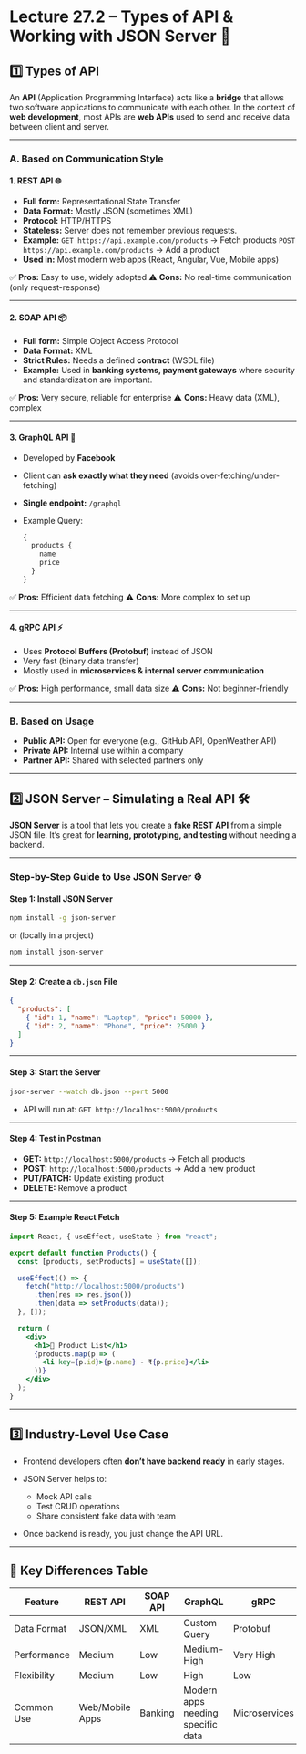 

# **Lecture 27.2 – Types of API & Working with JSON Server** 🚀

## **1️⃣ Types of API**

An **API** (Application Programming Interface) acts like a **bridge** that allows two software applications to communicate with each other.
In the context of **web development**, most APIs are **web APIs** used to send and receive data between client and server.

---

### **A. Based on Communication Style**

#### 1. **REST API** 🌐

* **Full form:** Representational State Transfer
* **Data Format:** Mostly JSON (sometimes XML)
* **Protocol:** HTTP/HTTPS
* **Stateless:** Server does not remember previous requests.
* **Example:**
  `GET https://api.example.com/products` → Fetch products
  `POST https://api.example.com/products` → Add a product
* **Used in:** Most modern web apps (React, Angular, Vue, Mobile apps)

✅ **Pros:** Easy to use, widely adopted
⚠ **Cons:** No real-time communication (only request-response)

---

#### 2. **SOAP API** 📦

* **Full form:** Simple Object Access Protocol
* **Data Format:** XML
* **Strict Rules:** Needs a defined **contract** (WSDL file)
* **Example:** Used in **banking systems, payment gateways** where security and standardization are important.

✅ **Pros:** Very secure, reliable for enterprise
⚠ **Cons:** Heavy data (XML), complex

---

#### 3. **GraphQL API** 🎯

* Developed by **Facebook**
* Client can **ask exactly what they need** (avoids over-fetching/under-fetching)
* **Single endpoint:** `/graphql`
* Example Query:

  ```graphql
  {
    products {
      name
      price
    }
  }
  ```

✅ **Pros:** Efficient data fetching
⚠ **Cons:** More complex to set up

---

#### 4. **gRPC API** ⚡

* Uses **Protocol Buffers (Protobuf)** instead of JSON
* Very fast (binary data transfer)
* Mostly used in **microservices & internal server communication**

✅ **Pros:** High performance, small data size
⚠ **Cons:** Not beginner-friendly

---

### **B. Based on Usage**

* **Public API:** Open for everyone (e.g., GitHub API, OpenWeather API)
* **Private API:** Internal use within a company
* **Partner API:** Shared with selected partners only

---

## **2️⃣ JSON Server – Simulating a Real API** 🛠

**JSON Server** is a tool that lets you create a **fake REST API** from a simple JSON file.
It’s great for **learning, prototyping, and testing** without needing a backend.

---

### **Step-by-Step Guide to Use JSON Server** ⚙

#### **Step 1: Install JSON Server**

```bash
npm install -g json-server
```

or (locally in a project)

```bash
npm install json-server
```

---

#### **Step 2: Create a `db.json` File**

```json
{
  "products": [
    { "id": 1, "name": "Laptop", "price": 50000 },
    { "id": 2, "name": "Phone", "price": 25000 }
  ]
}
```

---

#### **Step 3: Start the Server**

```bash
json-server --watch db.json --port 5000
```

* API will run at:
  `GET http://localhost:5000/products`

---

#### **Step 4: Test in Postman**

* **GET:** `http://localhost:5000/products` → Fetch all products
* **POST:** `http://localhost:5000/products` → Add a new product
* **PUT/PATCH:** Update existing product
* **DELETE:** Remove a product

---

#### **Step 5: Example React Fetch**

```jsx
import React, { useEffect, useState } from "react";

export default function Products() {
  const [products, setProducts] = useState([]);

  useEffect(() => {
    fetch("http://localhost:5000/products")
      .then(res => res.json())
      .then(data => setProducts(data));
  }, []);

  return (
    <div>
      <h1>🛒 Product List</h1>
      {products.map(p => (
        <li key={p.id}>{p.name} - ₹{p.price}</li>
      ))}
    </div>
  );
}
```

---

## **3️⃣ Industry-Level Use Case**

* Frontend developers often **don’t have backend ready** in early stages.
* JSON Server helps to:

  * Mock API calls
  * Test CRUD operations
  * Share consistent fake data with team
* Once backend is ready, you just change the API URL.

---

## **📌 Key Differences Table**

| Feature     | REST API        | SOAP API | GraphQL                           | gRPC          |
| ----------- | --------------- | -------- | --------------------------------- | ------------- |
| Data Format | JSON/XML        | XML      | Custom Query                      | Protobuf      |
| Performance | Medium          | Low      | Medium-High                       | Very High     |
| Flexibility | Medium          | Low      | High                              | Low           |
| Common Use  | Web/Mobile Apps | Banking  | Modern apps needing specific data | Microservices |

